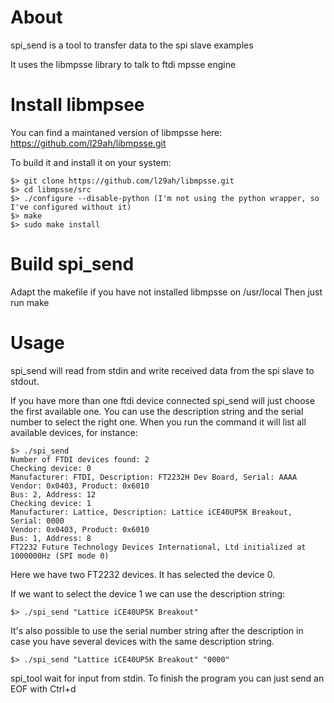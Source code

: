 # About

spi_send is a tool to transfer data to the spi slave examples

It uses the libmpsse library to talk to ftdi mpsse engine

# Install libmpsee

You can find a maintaned version of libmpsse here: https://github.com/l29ah/libmpsse.git

To build it and install it on your system:

    $> git clone https://github.com/l29ah/libmpsse.git
    $> cd libmpsse/src
    $> ./configure --disable-python (I'm not using the python wrapper, so I've configured without it)
    $> make
    $> sudo make install


# Build spi_send

Adapt the makefile if you have not installed libmpsse on /usr/local
Then just run make

# Usage

spi_send will read from stdin and write received data from the spi slave to stdout.

If you have more than one ftdi device connected spi_send will just choose the first available one.
You can use the description string and the serial number to select the right one.
When you run the command it will list all available devices, for instance:

    $> ./spi_send
    Number of FTDI devices found: 2
    Checking device: 0
    Manufacturer: FTDI, Description: FT2232H Dev Board, Serial: AAAA
    Vendor: 0x0403, Product: 0x6010
    Bus: 2, Address: 12
    Checking device: 1
    Manufacturer: Lattice, Description: Lattice iCE40UP5K Breakout, Serial: 0000
    Vendor: 0x0403, Product: 0x6010
    Bus: 1, Address: 8
    FT2232 Future Technology Devices International, Ltd initialized at 1000000Hz (SPI mode 0)

Here we have two FT2232 devices. It has selected the device 0.

If we want to select the device 1 we can use the description string:

    $> ./spi_send "Lattice iCE40UP5K Breakout"

It's also possible to use the serial number string after the description in case you have several devices with the same description string.

    $> ./spi_send "Lattice iCE40UP5K Breakout" "0000"

spi_tool wait for input from stdin. To finish the program you can just send an EOF with Ctrl+d